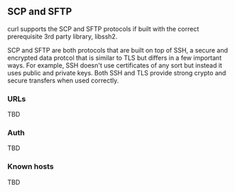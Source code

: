 ## SCP and SFTP

curl supports the SCP and SFTP protocols if built with the correct
prerequisite 3rd party library, libssh2.

SCP and SFTP are both protocols that are built on top of SSH, a secure and
encrypted data protcol that is similar to TLS but differs in a few important
ways. For example, SSH doesn't use certificates of any sort but instead it
uses public and private keys. Both SSH and TLS provide strong crypto and
secure transfers when used correctly.

### URLs

TBD

### Auth

TBD

### Known hosts

TBD
